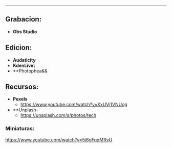 
---
## Grabacion:
- **Obs Studio**

## Edicion:
- **Audaticity**
- **KdenLive**\
- **Photophea&&

## Recursos:
- **Pexels**
	- https://www.youtube.com/watch?v=XxUVj1VNUog
- **Unplash-
	- https://unsplash.com/s/photos/tech 



### Miniaturas:
https://www.youtube.com/watch?v=5i6gFqqMRvU



